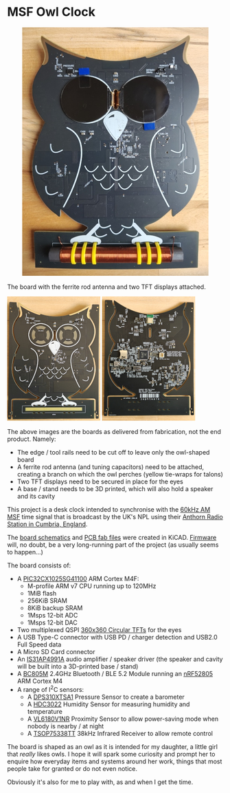 # MSF Owl Clock
<span style="display:block;text-align:center">[![PCB](doc/photos/pcb-with-all-parts-434x578.jpg)](doc/photos/pcb-with-all-parts-3072x4096.jpg)</span>

The board with the ferrite rod antenna and two TFT displays attached.

[![Front of PCB](doc/photos/pcb-with-edge-rails-front-217x289.jpg)](doc/photos/pcb-with-edge-rails-front-6944x9248.jpg) [![Back of PCB](doc/photos/pcb-with-edge-rails-back-217x289.jpg)](doc/photos/pcb-with-edge-rails-back-6944x9248.jpg)

The above images are the boards as delivered from fabrication, not the end product.  Namely:
* The edge / tool rails need to be cut off to leave only the owl-shaped board
* A ferrite rod antenna (and tuning capacitors) need to be attached, creating a branch on which the owl perches (yellow tie-wraps for talons)
* Two TFT displays need to be secured in place for the eyes
* A base / stand needs to be 3D printed, which will also hold a speaker and its cavity

This project is a desk clock intended to synchronise with the [60kHz AM MSF](doc/datasheets/msf/msf.pdf) time signal that is broadcast by the UK's NPL using their [Anthorn Radio Station in Cumbria, England](https://www.npl.co.uk/msf-signal).

The [board schematics](src/schematics/msf-owl-clock.pdf) and [PCB fab files](src/pcb-fab/) were created in KiCAD.  [Firmware](src/firmware/) will, no doubt, be a very long-running part of the project (as usually seems to happen...)

The board consists of:
* A [PIC32CX1025SG41100](doc/datasheets/mcu/PIC32CX1025SG41100-datasheet-DS60001715.pdf) ARM Cortex M4F:
  * M-profile ARM v7 CPU running up to 120MHz
  * 1MiB flash
  * 256KiB SRAM
  * 8KiB backup SRAM
  * 1Msps 12-bit ADC
  * 1Msps 12-bit DAC
* Two multiplexed QSPI [360x360 Circular TFTs](doc/datasheets/tft/buydisplay-ER-TFT1.32-1.pdf) for the eyes
* A USB Type-C connector with USB PD / charger detection and USB2.0 Full Speed data
* A Micro SD Card connector
* An [IS31AP4991A](doc/datasheets/opamps/IS31AP4991A-SLS2-TR.pdf) audio amplifier / speaker driver (the speaker and cavity will be built into a 3D-printed base / stand)
* A [BC805M](doc/datasheets/bluetooth/BC805M.pdf) 2.4GHz Bluetooth / BLE 5.2 Module running an [nRF52805](doc/datasheets/bluetooth/nRF52805_PS_v1.4.pdf) ARM Cortex M4
* A range of I<sup>2</sup>C sensors:
  * A [DPS310XTSA1](doc/datasheets/sensors/pressure/DPS310XTSA1.pdf) Pressure Sensor to create a barometer
  * A [HDC3022](doc/datasheets/sensors/humidity/HDC3022.pdf) Humidity Sensor for measuring humidity and temperature
  * A [VL6180V1NR](doc/datasheets/sensors/proximity/VL6180V1NR-1.pdf) Proximity Sensor to allow power-saving mode when nobody is nearby / at night
  * A [TSOP75338TT](doc/datasheets/sensors/infrared/TSOP75338TT.pdf) 38kHz Infrared Receiver to allow remote control

The board is shaped as an owl as it is intended for my daughter, a little girl that _really_ likes owls.  I hope it will spark some curiosity and prompt her to enquire how everyday items and systems around her work, things that most people take for granted or do not even notice.

Obviously it's also for me to play with, as and when I get the time.
